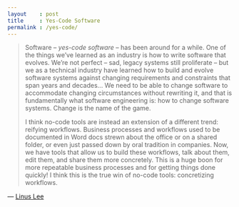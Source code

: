 ```yaml
---
layout    : post
title     : Yes-Code Software
permalink : /yes-code/
---
```


> Software – _yes-code software_ – has been around for a while. One of the
> things we’ve learned as an industry is how to write software that evolves.
> We’re not perfect – sad, legacy systems still proliferate – but we as a
> technical industry have learned how to build and evolve software systems
> against changing requirements and constraints that span years and decades...
> We need to be able to change software to accommodate changing circumstances
> without rewriting it, and that is fundamentally what software engineering is:
> how to change software systems. Change is the name of the game.
>
> I think no-code tools are instead an extension of a different trend: reifying
> workflows. Business processes and workflows used to be documented in Word
> docs strewn about the office or on a shared folder, or even just passed down
> by oral tradition in companies. Now, we have tools that allow us to build
> these workflows, talk about them, edit them, and share them more concretely.
> This is a huge boon for more repeatable business processes and for getting
> things done quickly! I think this is the true win of no-code tools:
> concretizing workflows.

&mdash; [Linus Lee](https://linus.coffee/note/no-code/)
